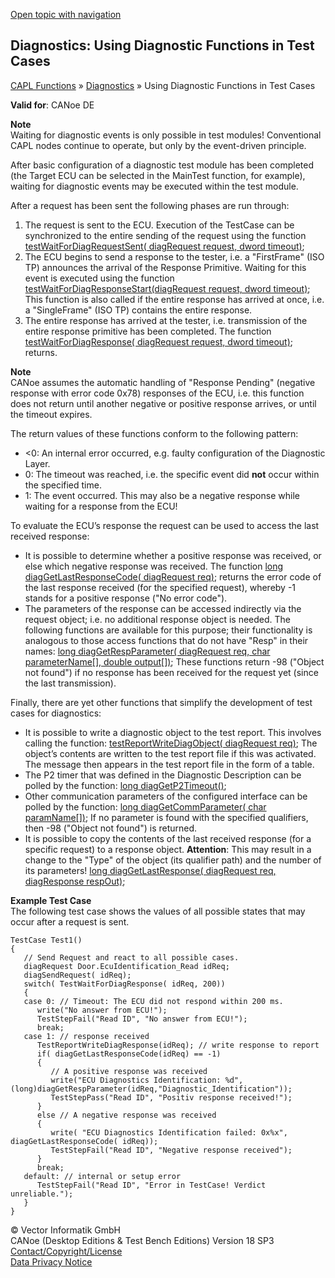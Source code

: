 [Open topic with navigation](../../../../CANoeDEFamily.htm#Topics/CAPLFunctions/Diagnostics/CAPLfunctionsDiagnosticsUsingFunctionTestCase.md)

## Diagnostics: Using Diagnostic Functions in Test Cases

[CAPL Functions](../CAPLfunctions.md) » [Diagnostics](CAPLfunctionsDiagnosticsOverview.md) » Using Diagnostic Functions in Test Cases

**Valid for**: CANoe DE

**Note**  
Waiting for diagnostic events is only possible in test modules! Conventional CAPL nodes continue to operate, but only by the event-driven principle.

After basic configuration of a diagnostic test module has been completed (the Target ECU can be selected in the MainTest function, for example), waiting for diagnostic events may be executed within the test module.

After a request has been sent the following phases are run through:

1. The request is sent to the ECU. Execution of the TestCase can be synchronized to the entire sending of the request using the function [testWaitForDiagRequestSent( diagRequest request, dword timeout)](../Test/Functions/CAPLfunctionTestWaitForDiagRequestSent.md);
2. The ECU begins to send a response to the tester, i.e. a "FirstFrame" (ISO TP) announces the arrival of the Response Primitive. Waiting for this event is executed using the function [testWaitForDiagResponseStart(diagRequest request, dword timeout)](../Test/Functions/CAPLfunctionTestWaitForDiagResponseStart.md); This function is also called if the entire response has arrived at once, i.e. a "SingleFrame" (ISO TP) contains the entire response.
3. The entire response has arrived at the tester, i.e. transmission of the entire response primitive has been completed. The function [testWaitForDiagResponse( diagRequest request, dword timeout)](../Test/Functions/CAPLfunctionTestWaitForDiagResponse.md); returns.

**Note**  
CANoe assumes the automatic handling of "Response Pending" (negative response with error code 0x78) responses of the ECU, i.e. this function does not return until another negative or positive response arrives, or until the timeout expires.

The return values of these functions conform to the following pattern:

- <0: An internal error occurred, e.g. faulty configuration of the Diagnostic Layer.
- 0: The timeout was reached, i.e. the specific event did **not** occur within the specified time.
- 1: The event occurred. This may also be a negative response while waiting for a response from the ECU!

To evaluate the ECU’s response the request can be used to access the last received response:

- It is possible to determine whether a positive response was received, or else which negative response was received. The function [long diagGetLastResponseCode( diagRequest req)](Functions/CAPLfunctionDiagGetResponseCode.md); returns the error code of the last response received (for the specified request), whereby -1 stands for a positive response ("No error code").
- The parameters of the response can be accessed indirectly via the request object; i.e. no additional response object is needed. The following functions are available for this purpose; their functionality is analogous to those access functions that do not have "Resp" in their names: [long diagGetRespParameter( diagRequest req, char parameterName[], double output[])](Functions/CAPLfunctionDiagGetRespParameter.htm); These functions return -98 ("Object not found") if no response has been received for the request yet (since the last transmission).

Finally, there are yet other functions that simplify the development of test cases for diagnostics:

- It is possible to write a diagnostic object to the test report. This involves calling the function: [testReportWriteDiagObject( diagRequest req)](../Test/Functions/CAPLfunctionTestReportWriteDiagObjectTestReportWriteDiagResponse.md); The object’s contents are written to the test report file if this was activated. The message then appears in the test report file in the form of a table.
- The P2 timer that was defined in the Diagnostic Description can be polled by the function: [long diagGetP2Timeout()](Functions/CAPLfunctionDiagGetP2Timeout.md);
- Other communication parameters of the configured interface can be polled by the function: [long diagGetCommParameter( char paramName[])](Functions/CAPLfunctionDiagGetCommParameter.htm); If no parameter is found with the specified qualifiers, then -98 ("Object not found") is returned.
- It is possible to copy the contents of the last received response (for a specific request) to a response object. **Attention**: This may result in a change to the "Type" of the object (its qualifier path) and the number of its parameters! [long diagGetLastResponse( diagRequest req, diagResponse respOut)](Functions/CAPLfunctionDiagGetLastResponse.md);

**Example Test Case**  
The following test case shows the values of all possible states that may occur after a request is sent.

```plaintext
TestCase Test1()
{
   // Send Request and react to all possible cases.
   diagRequest Door.EcuIdentification_Read idReq;
   diagSendRequest( idReq);
   switch( TestWaitForDiagResponse( idReq, 200))
   {
   case 0: // Timeout: The ECU did not respond within 200 ms.
      write("No answer from ECU!");
      TestStepFail("Read ID", "No answer from ECU!");
      break;
   case 1: // response received
      TestReportWriteDiagResponse(idReq); // write response to report
      if( diagGetLastResponseCode(idReq) == -1)
      {
         // A positive response was received
         write("ECU Diagnostics Identification: %d", (long)diagGetRespParameter(idReq,"Diagnostic_Identification"));
         TestStepPass("Read ID", "Positiv response received!");
      }
      else // A negative response was received
      {
         write( "ECU Diagnostics Identification failed: 0x%x", diagGetLastResponseCode( idReq));
         TestStepFail("Read ID", "Negative response received");
      }
      break;
   default: // internal or setup error
      TestStepFail("Read ID", "Error in TestCase! Verdict unreliable.");
   }
}
```

© Vector Informatik GmbH  
CANoe (Desktop Editions & Test Bench Editions) Version 18 SP3  
[Contact/Copyright/License](../../Shared/ContactCopyrightLicense.md)  
[Data Privacy Notice](https://www.vector.com/int/en/company/get-info/privacy-policy/)